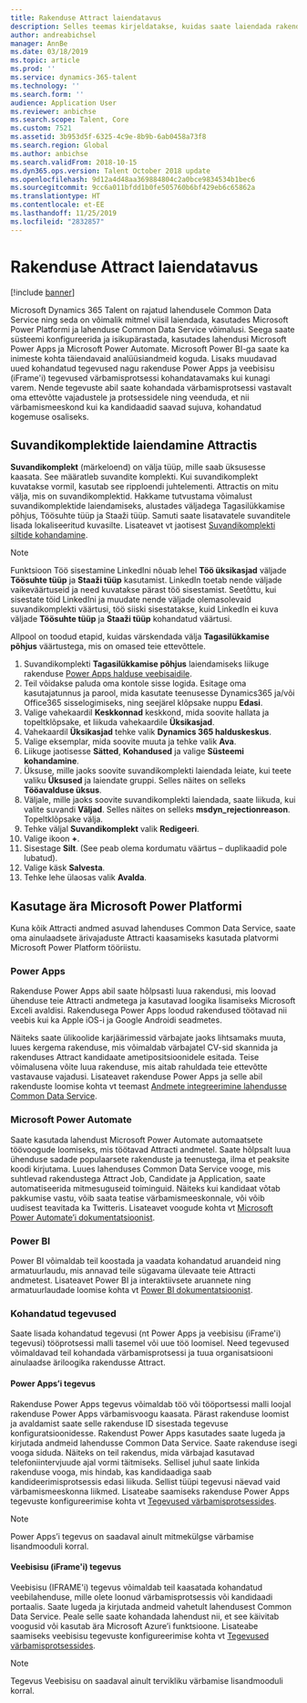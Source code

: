 ```yaml
---
title: Rakenduse Attract laiendatavus
description: Selles teemas kirjeldatakse, kuidas saate laiendada rakendust Microsoft Dynamics 365 Talent - Attract Microsoft Power Platformiga.
author: andreabichsel
manager: AnnBe
ms.date: 03/18/2019
ms.topic: article
ms.prod: ''
ms.service: dynamics-365-talent
ms.technology: ''
ms.search.form: ''
audience: Application User
ms.reviewer: anbichse
ms.search.scope: Talent, Core
ms.custom: 7521
ms.assetid: 3b953d5f-6325-4c9e-8b9b-6ab0458a73f8
ms.search.region: Global
ms.author: anbichse
ms.search.validFrom: 2018-10-15
ms.dyn365.ops.version: Talent October 2018 update
ms.openlocfilehash: 9d12a4d48aa369884804c2a0bce9834534b1bec6
ms.sourcegitcommit: 9cc6a011bfdd1b0fe505760b6bf429eb6c65862a
ms.translationtype: HT
ms.contentlocale: et-EE
ms.lasthandoff: 11/25/2019
ms.locfileid: "2832857"
---
```

# <a name="extensibility-in-attract"></a>Rakenduse Attract laiendatavus

[!include [banner](includes/banner.md)]

Microsoft Dynamics 365 Talent on rajatud lahendusele Common Data Service ning seda on võimalik mitmel viisil laiendada, kasutades Microsoft Power Platformi ja lahenduse Common Data Service võimalusi. Seega saate süsteemi konfigureerida ja isikupärastada, kasutades lahendusi Microsoft Power Apps ja Microsoft Power Automate. Microsoft Power BI-ga saate ka inimeste kohta täiendavaid analüüsiandmeid koguda. Lisaks muudavad uued kohandatud tegevused nagu rakenduse Power Apps ja veebisisu (iFrame'i) tegevused värbamisprotsessi kohandatavamaks kui kunagi varem. Nende tegevuste abil saate kohandada värbamisprotsessi vastavalt oma ettevõtte vajadustele ja protsessidele ning veenduda, et nii värbamismeeskond kui ka kandidaadid saavad sujuva, kohandatud kogemuse osaliseks.

## <a name="extending-option-sets-in-attract"></a>Suvandikomplektide laiendamine Attractis

**Suvandikomplekt** (märkeloend) on välja tüüp, mille saab üksusesse kaasata. See määratleb suvandite komplekti. Kui suvandikomplekt kuvatakse vormil, kasutab see ripploendi juhtelementi.  Attractis on mitu välja, mis on suvandikomplektid.  Hakkame tutvustama võimalust suvandikomplektide laiendamiseks, alustades väljadega Tagasilükkamise põhjus, Töösuhte tüüp ja Staaži tüüp.   Samuti saate lisatavatele suvanditele lisada lokaliseeritud kuvasilte. Lisateavet vt jaotisest [Suvandikomplekti siltide kohandamine](https://docs.microsoft.com/powerapps/developer/common-data-service/customize-labels-support-multiple-languages).

> [!NOTE]
> Funktsioon Töö sisestamine LinkedIni nõuab lehel **Töö üksikasjad** väljade **Töösuhte tüüp** ja **Staaži tüüp** kasutamist. LinkedIn toetab nende väljade vaikeväärtuseid ja need kuvatakse pärast töö sisestamist. Seetõttu, kui sisestate töid LinkedIni ja muudate nende väljade olemasolevaid suvandikomplekti väärtusi, töö siiski sisestatakse, kuid LinkedIn ei kuva väljade **Töösuhte tüüp** ja **Staaži tüüp** kohandatud väärtusi.  

Allpool on toodud etapid, kuidas värskendada välja **Tagasilükkamise põhjus** väärtustega, mis on omased teie ettevõttele.  

1. Suvandikomplekti **Tagasilükkamise põhjus** laiendamiseks liikuge rakenduse [Power Apps halduse veebisaidile](https://admin.powerapps.com).
2. Teil võidakse paluda oma kontole sisse logida. Esitage oma kasutajatunnus ja parool, mida kasutate teenusesse Dynamics365 ja/või Office365 sisselogimiseks, ning seejärel klõpsake nuppu **Edasi**.
3. Valige vahekaardil **Keskkonnad** keskkond, mida soovite hallata ja topeltklõpsake, et liikuda vahekaardile **Üksikasjad**.
4. Vahekaardil **Üksikasjad** tehke valik **Dynamics 365 halduskeskus**.
5. Valige eksemplar, mida soovite muuta ja tehke valik **Ava**.
6. Liikuge jaotisesse **Sätted**, **Kohandused** ja valige **Süsteemi kohandamine**.
7. Üksuse, mille jaoks soovite suvandikomplekti laiendada leiate, kui teete valiku **Üksused** ja laiendate gruppi. Selles näites on selleks **Tööavalduse üksus**.
8. Väljale, mille jaoks soovite suvandikomplekti laiendada, saate liikuda, kui valite suvandi **Väljad**. Selles näites on selleks **msdyn_rejectionreason**. Topeltklõpsake välja.
9. Tehke väljal **Suvandikomplekt** valik **Redigeeri**.
10. Valige ikoon **+**.
11. Sisestage **Silt**.  (See peab olema kordumatu väärtus – duplikaadid pole lubatud).
12. Valige käsk **Salvesta**.
13. Tehke lehe ülaosas valik **Avalda**.

## <a name="take-advantage-of-the-microsoft-power-platform"></a>Kasutage ära Microsoft Power Platformi 

Kuna kõik Attracti andmed asuvad lahenduses Common Data Service, saate oma ainulaadsete ärivajaduste Attracti kaasamiseks kasutada platvormi Microsoft Power Platform tööriistu.

### <a name="power-apps"></a>Power Apps

Rakenduse Power Apps abil saate hõlpsasti luua rakendusi, mis loovad ühenduse teie Attracti andmetega ja kasutavad loogika lisamiseks Microsoft Exceli avaldisi. Rakendusega Power Apps loodud rakendused töötavad nii veebis kui ka Apple iOS-i ja Google Androidi seadmetes.

Näiteks saate ülikoolide karjäärimessid värbajate jaoks lihtsamaks muuta, luues kergema rakenduse, mis võimaldab värbajatel CV-sid skannida ja rakenduses Attract kandidaate ametipositsioonidele esitada. Teise võimalusena võite luua rakenduse, mis aitab rahuldada teie ettevõtte vastavause vajadusi. Lisateavet rakenduse Power Apps ja selle abil rakenduste loomise kohta vt teemast [Andmete integreerimine lahendusse Common Data Service](https://docs.microsoft.com/powerapps).

### <a name="microsoft-power-automate"></a>Microsoft Power Automate 

Saate kasutada lahendust Microsoft Power Automate automaatsete töövoogude loomiseks, mis töötavad Attracti andmetel. Saate hõlpsalt luua ühenduse sadade populaarsete rakenduste ja teenustega, ilma et peaksite koodi kirjutama. Luues lahenduses Common Data Service vooge, mis suhtlevad rakendustega Attract Job, Candidate ja Application, saate automatiseerida mitmesuguseid toiminguid. Näiteks kui kandidaat võtab pakkumise vastu, võib saata teatise värbamismeeskonnale, või võib uudisest teavitada ka Twitteris. Lisateavet voogude kohta vt [Microsoft Power Automate’i dokumentatsioonist](https://docs.microsoft.com/flow/).

### <a name="power-bi"></a>Power BI

Power BI võimaldab teil koostada ja vaadata kohandatud aruandeid ning armatuurlaudu, mis annavad teile sügavama ülevaate teie Attracti andmetest. Lisateavet Power BI ja interaktiivsete aruannete ning armatuurlaudade loomise kohta vt [Power BI dokumentatsioonist](https://docs.microsoft.com/power-bi/).

### <a name="custom-activities"></a>Kohandatud tegevused 

Saate lisada kohandatud tegevusi (nt Power Apps ja veebisisu (iFrame'i) tegevusi) tööprotsessi malli tasemel või uue töö loomisel. Need tegevused võimaldavad teil kohandada värbamisprotsessi ja tuua organisatsiooni ainulaadse äriloogika rakendusse Attract.

#### <a name="power-apps-activity"></a>Power Apps’i tegevus 

Rakenduse Power Apps tegevus võimaldab töö või tööportsessi malli loojal rakenduse Power Apps värbamisvoogu kaasata. Pärast rakenduse loomist ja avaldamist saate selle rakenduse ID sisestada tegevuse konfiguratsioonidesse. Rakendust Power Apps kasutades saate lugeda ja kirjutada andmeid lahendusse Common Data Service. Saate rakenduse isegi vooga siduda. Näiteks on teil rakendus, mida värbajad kasutavad telefoniintervjuude ajal vormi täitmiseks. Sellisel juhul saate linkida rakenduse vooga, mis hindab, kas kandidaadiga saab kandideerimisprotsessis edasi liikuda. Sellist tüüpi tegevusi näevad vaid värbamismeeskonna liikmed. Lisateabe saamiseks rakenduse Power Apps tegevuste konfigureerimise kohta vt [Tegevused värbamisprotsessides](./activities-attract.md).

> [!NOTE]
> Power Apps’i tegevus on saadaval ainult mitmekülgse värbamise lisandmooduli korral.

#### <a name="web-content-iframe-activity"></a>Veebisisu (iFrame'i) tegevus

Veebisisu (IFRAME'i) tegevus võimaldab teil kaasatada kohandatud veebilahenduse, mille olete loonud värbamisprotsessis või kandidaadi portaalis. Saate lugeda ja kirjutada andmeid vahetult lahendusest Common Data Service. Peale selle saate kohandada lahendust nii, et see käivitab voogusid või kasutab ära Microsoft Azure’i funktsioone. Lisateabe saamiseks veebisisu tegevuste konfigureerimise kohta vt [Tegevused värbamisprotsessides](./activities-attract.md).

> [!NOTE]
> Tegevus Veebisisu on saadaval ainult tervikliku värbamise lisandmooduli korral.
